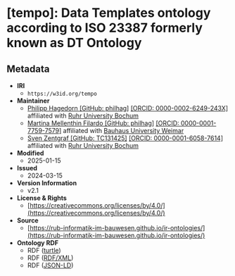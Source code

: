 # [tempo]: Data Templates ontology according to ISO 23387 formerly known as DT Ontology

## Metadata
* **IRI**
  * `https://w3id.org/tempo`
* **Maintainer**
  * [Philipp Hagedorn [GitHub: philhag]](https://github.com/philhag) [[ORCID: 0000-0002-6249-243X]](https://orcid.org/0000-0002-6249-243X)
    affiliated with [Ruhr University Bochum](https://www.inf.bi.ruhr-uni-bochum.de/iib/lehrstuhl/mitarbeiter/philipp_hagedorn.html.en)
  * [Martina Mellenthin Filardo [GitHub: philhag]](https://github.com/mafilardo) [[ORCID: 0000-0001-7759-7579]](https://orcid.org/0000-0001-7759-7579)
    affiliated with [Bauhaus University Weimar](https://www.uni-weimar.de/de/bau-und-umwelt/professuren/baubetrieb-und-bauverfahren/personen/martina-mellenthin-filardo-msc/)
  * [Sven Zentgraf [GitHub: TC131425]](https://github.com/TC131425) [[ORCID: 0000-0001-6058-7614]](https://orcid.org/0000-0001-6058-7614)
    affiliated with [Ruhr University Bochum](https://www.inf.bi.ruhr-uni-bochum.de/iib/lehrstuhl/mitarbeiter/sven_zentgraf.html.en)
* **Modified**
  * 2025-01-15
* **Issued**
  * 2024-03-15
* **Version Information**
  * v2.1
* **License &amp; Rights**
  * [https://creativecommons.org/licenses/by/4.0/](https://creativecommons.org/licenses/by/4.0/)
* **Source**
  * [https://rub-informatik-im-bauwesen.github.io/ir-ontologies/](https://rub-informatik-im-bauwesen.github.io/ir-ontologies/) 
* **Ontology RDF**
  * RDF ([turtle](https://rub-informatik-im-bauwesen.github.io/ir-ontologies/tempo/tempo.ttl))
  * RDF ([RDF/XML](https://rub-informatik-im-bauwesen.github.io/ir-ontologies/tempo/tempo.rdf))
  * RDF ([JSON-LD](https://rub-informatik-im-bauwesen.github.io/ir-ontologies/tempo/tempo.jsonld))

